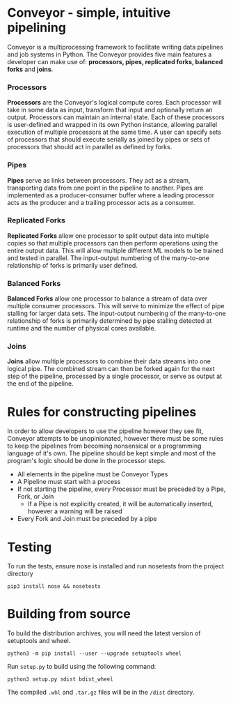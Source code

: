 # Conveyor - simple, intuitive pipelining
Conveyor is a multiprocessing framework to facilitate writing data pipelines and job systems in Python. The Conveyor provides five main features a developer can make use of: __processors, pipes, replicated forks, balanced forks__  and __joins__.

### Processors
__Processors__ are the Conveyor's logical compute cores. Each processor will take in some data as input, transform that input and optionally return an output. Processors can maintain an internal state. Each of these processors is user-defined and wrapped in its own Python instance, allowing parallel execution of multiple processors at the same time. A user can specify sets of processors that should execute serially as joined by pipes or sets of processors that should act in parallel as defined by forks.

### Pipes
__Pipes__ serve as links between processors. They act as a stream, transporting data from one point in the pipeline to another. Pipes are implemented as a producer-consumer buffer where a leading processor acts as the producer and a trailing processor acts as a consumer.

### Replicated Forks
__Replicated Forks__ allow one processor to split output data into multiple copies so that multiple processors can then perform operations using the entire output data. This will allow multiple different ML models to be trained and tested in parallel. The input-output numbering of the many-to-one relationship of forks is primarily user defined.

### Balanced Forks
__Balanced Forks__ allow one processor to balance a stream of data over multiple consumer processors. This will serve to minimize the effect of pipe stalling for larger data sets. The input-output numbering of the many-to-one relationship of forks is primarily determined by pipe stalling detected at runtime and the number of physical cores available.

### Joins
__Joins__ allow multiple processors to combine their data streams into one logical pipe. The combined stream can then be forked again for the next step of the pipeline, processed by a single processor, or serve as output at the end of the pipeline.

# Rules for constructing pipelines
In order to allow developers to use the pipeline however they see fit, Conveyor attempts to be unopinionated, however there must be some rules to keep the pipelines from becoming nonsensical or a programming language of it's own. The pipeline should be kept simple and most of the program's logic should be done in the processor steps.
- All elements in the pipeline must be Conveyor Types
- A Pipeline must start with a process
- If not starting the pipeline, every Processor must be preceded by a Pipe, Fork, or Join
    - If a Pipe is not explicitly created, it will be automatically inserted, however a warning will be raised
- Every Fork and Join must be preceded by a pipe

# Testing
To run the tests, ensure nose is installed and run nosetests from the project directory

`pip3 install nose && nosetests`

# Building from source
To build the distribution archives, you will need the latest version of setuptools and wheel.

`python3 -m pip install --user --upgrade setuptools wheel`

Run `setup.py` to build using the following command:

`python3 setup.py sdist bdist_wheel`

The compiled `.whl` and `.tar.gz` files will be in the `/dist` directory.
